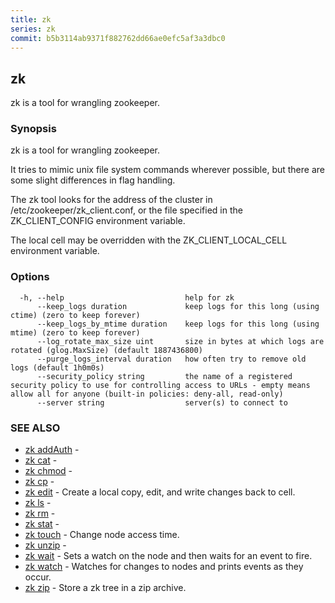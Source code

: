 ```yaml
---
title: zk
series: zk
commit: b5b3114ab9371f882762dd66ae0efc5af3a3dbc0
---
```

## zk

zk is a tool for wrangling zookeeper.

### Synopsis

zk is a tool for wrangling zookeeper.

It tries to mimic unix file system commands wherever possible, but
there are some slight differences in flag handling.

The zk tool looks for the address of the cluster in /etc/zookeeper/zk_client.conf,
or the file specified in the ZK_CLIENT_CONFIG environment variable.

The local cell may be overridden with the ZK_CLIENT_LOCAL_CELL environment
variable.

### Options

```
  -h, --help                           help for zk
      --keep_logs duration             keep logs for this long (using ctime) (zero to keep forever)
      --keep_logs_by_mtime duration    keep logs for this long (using mtime) (zero to keep forever)
      --log_rotate_max_size uint       size in bytes at which logs are rotated (glog.MaxSize) (default 1887436800)
      --purge_logs_interval duration   how often try to remove old logs (default 1h0m0s)
      --security_policy string         the name of a registered security policy to use for controlling access to URLs - empty means allow all for anyone (built-in policies: deny-all, read-only)
      --server string                  server(s) to connect to
```

### SEE ALSO

* [zk addAuth](./zk_addauth/)	 - 
* [zk cat](./zk_cat/)	 - 
* [zk chmod](./zk_chmod/)	 - 
* [zk cp](./zk_cp/)	 - 
* [zk edit](./zk_edit/)	 - Create a local copy, edit, and write changes back to cell.
* [zk ls](./zk_ls/)	 - 
* [zk rm](./zk_rm/)	 - 
* [zk stat](./zk_stat/)	 - 
* [zk touch](./zk_touch/)	 - Change node access time.
* [zk unzip](./zk_unzip/)	 - 
* [zk wait](./zk_wait/)	 - Sets a watch on the node and then waits for an event to fire.
* [zk watch](./zk_watch/)	 - Watches for changes to nodes and prints events as they occur.
* [zk zip](./zk_zip/)	 - Store a zk tree in a zip archive.

